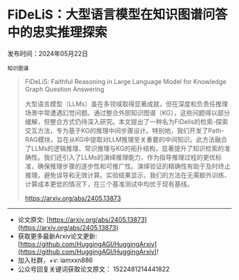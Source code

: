 # FiDeLiS：大型语言模型在知识图谱问答中的忠实推理探索
发布时间：2024年05月22日

`知识图谱`
> FiDeLiS: Faithful Reasoning in Large Language Model for Knowledge Graph Question Answering
>
> 大型语言模型（LLMs）虽在多领域取得显著成就，但在深度和负责任推理场景中常遭遇幻觉问题。通过整合外部知识图谱（KG），这些问题得以部分缓解，但整合方式仍待深入研究。本文提出了一种名为FiDelis的检索-探索交互方法，专为基于KG的推理中间步骤设计。特别地，我们开发了Path-RAG模块，旨在从KG中提取对LLM推理至关重要的中间知识。此方法融合了LLMs的逻辑推理、常识推理与KG的拓扑结构，显著提升了知识检索的准确性。我们还引入了LLMs的演绎推理能力，作为指导推理过程的更优标准，确保推理步骤的逐步性和可推广性。演绎验证的精确性有助于及时终止推理，避免误导和无效计算。实验结果显示，我们的方法在无需额外训练、计算成本更低的情况下，在三个基准测试中均优于现有基线。
>
> https://arxiv.org/abs/2405.13873


<hr />

- 论文原文: [https://arxiv.org/abs/2405.13873](https://arxiv.org/abs/2405.13873)
- 获取更多最新Arxiv论文更新: [https://github.com/HuggingAGI/HuggingArxiv](https://github.com/HuggingAGI/HuggingArxiv)!
- 加入社群，+v: iamxxn886
- 公众号回复关键词获取论文原文： 1522481214441822